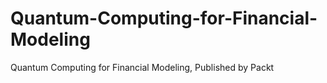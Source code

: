 # Quantum-Computing-for-Financial-Modeling
Quantum Computing for Financial Modeling, Published by Packt
